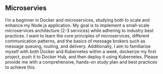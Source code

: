 ## Microservies
I’m a beginner in Docker and microservices, studying both to scale and enhance my Node.js application. My goal is to implement a small-scale microservices architecture (2-3 services) while adhering to industry best practices. I want to learn the core principles of microservices, different communication patterns, and the basics of message brokers such as message queuing, routing, and delivery. Additionally, I aim to familiarize myself with both Docker and Kubernetes within a week, dockerize my first project, push it to Docker Hub, and then deploy it using Kubernetes. Please provide me with a comprehensive, hands-on study plan and best practices to achieve this.


